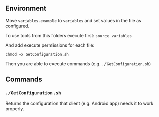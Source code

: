 ## Environment

Move `variables.example` to `variables` and set values in the file as configured.

To use tools from this folders execute first:
`source variables`

And add execute permissions for each file:

`chmod +x GetConfiguration.sh`

Then you are able to execute commands (e.g. `./GetConfiguration.sh`)

## Commands

### `./GetConfiguration.sh`

Returns the configuration that client (e.g. Android app) needs it to work properly.
